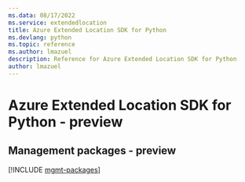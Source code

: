 ```yaml
---
ms.data: 08/17/2022
ms.service: extendedlocation
title: Azure Extended Location SDK for Python
ms.devlang: python
ms.topic: reference
ms.author: lmazuel
description: Reference for Azure Extended Location SDK for Python
author: lmazuel
---
```

# Azure Extended Location SDK for Python - preview

## Management packages - preview
[!INCLUDE [mgmt-packages](extended-location-mgmt-index.md)]